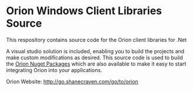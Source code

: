 # Orion Windows Client Libraries Source

This respository contains source code for the Orion client libraries for .Net

A visual studio solution is included, enabling you to build the projects and make custom modifications as desired. This source code is used to build the [Orion Nuget Packages](https://www.nuget.org/profiles/shane7218) which are also available to make it easy to start integrating Orion into your applications.

Orion Website: http://go.shanecraven.com/go/to/orion